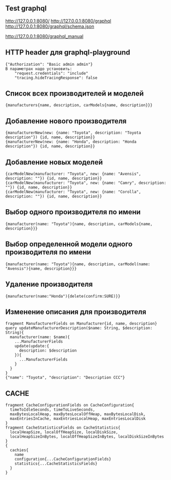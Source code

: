 ## Test graphql
http://127.0.0.1:8080/
http://127.0.0.1:8080/graphql
http://127.0.0.1:8080/graphql/schema.json

http://127.0.0.1:8080/graphql_manual

## HTTP header для graphql-playground
    {"Authorization": "Basic admin admin"}
    В параметрах надо установить:
        "request.credentials": "include"
        "tracing.hideTracingResponse": false

## Список всех производителей и моделей
    {manufacturers{name, description, carModels{name, description}}}

## Добавление нового производителя
    {manufacturerNew(new: {name: "Toyota", description: "Toyota description"}) {id, name, description}}
    {manufacturerNew(new: {name: "Honda", description: "Honda description"}) {id, name, description}}

## Добавление новых моделей
    {carModelNew(manufacturer: "Toyota", new: {name: "Avensis", description: ""}) {id, name, description}}
    {carModelNew(manufacturer: "Toyota", new: {name: "Camry", description: ""}) {id, name, description}}
    {carModelNew(manufacturer: "Toyota", new: {name: "Corolla", description: ""}) {id, name, description}}

## Выбор одного производителя по имени
    {manufacturer(name: "Toyota"){name, description, carModels{name, description}}}

## Выбор определенной модели одного производителя по имени
    {manufacturer(name: "Toyota"){name, description, carModel(name: "Avensis"){name, description}}}


## Удаление производителя
    {manufacturer(name:"Honda"){delete(confirm:SURE)}}

## Изменение описания для производителя
    fragment ManufacturerFields on Manufacturer{id, name, description}
    query updateManufacturerDescription($name: String, $description: String){
      manufacturer(name: $name){
        ...ManufacturerFields
        update(update:{
          description: $description
        }){
          ...ManufacturerFields
        }
      }
    }
    {"name": "Toyota", "description": "Description CCC"}


## CACHE
    fragment CacheConfigurationFields on CacheConfiguration{
      timeToIdleSeconds, timeToLiveSeconds,
      maxBytesLocalHeap, maxBytesLocalOffHeap, maxBytesLocalDisk,
      maxEntriesInCache, maxEntriesLocalHeap, maxEntriesLocalDisk
    }
    fragment CacheStatisticsFields on CacheStatistics{
      localHeapSize, localOffHeapSize, localDiskSize,
      localHeapSizeInBytes, localOffHeapSizeInBytes, localDiskSizeInBytes
    }
    {
      cachies{
        name
        configuration{...CacheConfigurationFields}
        statistics{...CacheStatisticsFields}
      }
    }
